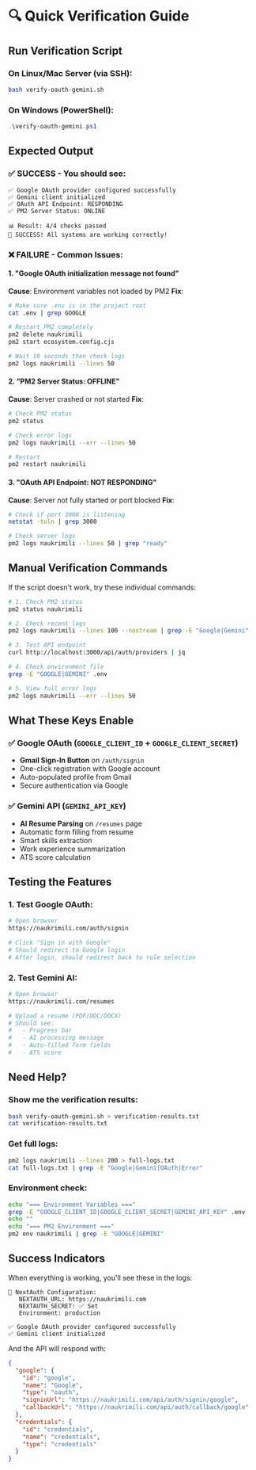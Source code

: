 # 🔍 Quick Verification Guide

## Run Verification Script

### On Linux/Mac Server (via SSH):
```bash
bash verify-oauth-gemini.sh
```

### On Windows (PowerShell):
```powershell
.\verify-oauth-gemini.ps1
```

## Expected Output

### ✅ SUCCESS - You should see:
```
✅ Google OAuth provider configured successfully
✅ Gemini client initialized
✅ OAuth API Endpoint: RESPONDING
✅ PM2 Server Status: ONLINE

📊 Result: 4/4 checks passed
🎉 SUCCESS! All systems are working correctly!
```

### ❌ FAILURE - Common Issues:

#### 1. "Google OAuth initialization message not found"
**Cause**: Environment variables not loaded by PM2
**Fix**:
```bash
# Make sure .env is in the project root
cat .env | grep GOOGLE

# Restart PM2 completely
pm2 delete naukrimili
pm2 start ecosystem.config.cjs

# Wait 10 seconds then check logs
pm2 logs naukrimili --lines 50
```

#### 2. "PM2 Server Status: OFFLINE"
**Cause**: Server crashed or not started
**Fix**:
```bash
# Check PM2 status
pm2 status

# Check error logs
pm2 logs naukrimili --err --lines 50

# Restart
pm2 restart naukrimili
```

#### 3. "OAuth API Endpoint: NOT RESPONDING"
**Cause**: Server not fully started or port blocked
**Fix**:
```bash
# Check if port 3000 is listening
netstat -tuln | grep 3000

# Check server logs
pm2 logs naukrimili --lines 50 | grep "ready"
```

## Manual Verification Commands

If the script doesn't work, try these individual commands:

```bash
# 1. Check PM2 status
pm2 status naukrimili

# 2. Check recent logs
pm2 logs naukrimili --lines 100 --nostream | grep -E "Google|Gemini"

# 3. Test API endpoint
curl http://localhost:3000/api/auth/providers | jq

# 4. Check environment file
grep -E "GOOGLE|GEMINI" .env

# 5. View full error logs
pm2 logs naukrimili --err --lines 50
```

## What These Keys Enable

### ✅ Google OAuth (`GOOGLE_CLIENT_ID` + `GOOGLE_CLIENT_SECRET`)
- **Gmail Sign-In Button** on `/auth/signin`
- One-click registration with Google account
- Auto-populated profile from Gmail
- Secure authentication via Google

### ✅ Gemini API (`GEMINI_API_KEY`)
- **AI Resume Parsing** on `/resumes` page
- Automatic form filling from resume
- Smart skills extraction
- Work experience summarization
- ATS score calculation

## Testing the Features

### 1. Test Google OAuth:
```bash
# Open browser
https://naukrimili.com/auth/signin

# Click "Sign in with Google"
# Should redirect to Google login
# After login, should redirect back to role selection
```

### 2. Test Gemini AI:
```bash
# Open browser
https://naukrimili.com/resumes

# Upload a resume (PDF/DOC/DOCX)
# Should see:
#   - Progress bar
#   - AI processing message
#   - Auto-filled form fields
#   - ATS score
```

## Need Help?

### Show me the verification results:
```bash
bash verify-oauth-gemini.sh > verification-results.txt
cat verification-results.txt
```

### Get full logs:
```bash
pm2 logs naukrimili --lines 200 > full-logs.txt
cat full-logs.txt | grep -E "Google|Gemini|OAuth|Error"
```

### Environment check:
```bash
echo "=== Environment Variables ==="
grep -E "GOOGLE_CLIENT_ID|GOOGLE_CLIENT_SECRET|GEMINI_API_KEY" .env
echo ""
echo "=== PM2 Environment ==="
pm2 env naukrimili | grep -E "GOOGLE|GEMINI"
```

## Success Indicators

When everything is working, you'll see these in the logs:

```
🔧 NextAuth Configuration:
   NEXTAUTH_URL: https://naukrimili.com
   NEXTAUTH_SECRET: ✅ Set
   Environment: production

✅ Google OAuth provider configured successfully
✅ Gemini client initialized
```

And the API will respond with:
```json
{
  "google": {
    "id": "google",
    "name": "Google",
    "type": "oauth",
    "signinUrl": "https://naukrimili.com/api/auth/signin/google",
    "callbackUrl": "https://naukrimili.com/api/auth/callback/google"
  },
  "credentials": {
    "id": "credentials",
    "name": "credentials",
    "type": "credentials"
  }
}
```

